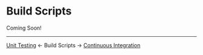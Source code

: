 # Build Scripts
Coming Soon!
<hr>

[Unit Testing](Unit%20Testing.md) ← Build Scripts → [Continuous Integration](Continuous%20Integration.md)
